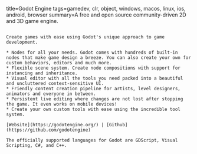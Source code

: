 title=Godot Engine
tags=gamedev, clr, object, windows, macos, linux, ios, android, browser
summary=A free and open source community-driven 2D and 3D game engine.
~~~~~~

Create games with ease using Godot's unique approach to game development.

* Nodes for all your needs. Godot comes with hundreds of built-in nodes that make game design a breeze. You can also create your own for custom behaviors, editors and much more.
* Flexible scene system. Create node compositions with support for instancing and inheritance.
* Visual editor with all the tools you need packed into a beautiful and uncluttered context-sensitive UI.
* Friendly content creation pipeline for artists, level designers, animators and everyone in between.
* Persistent live editing where changes are not lost after stopping the game. It even works on mobile devices!
* Create your own custom tools with ease using the incredible tool system.

[Website](https://godotengine.org/) | [Github](https://github.com/godotengine)

The officially supported languages for Godot are GDScript, Visual Scripting, C#, and C++.

